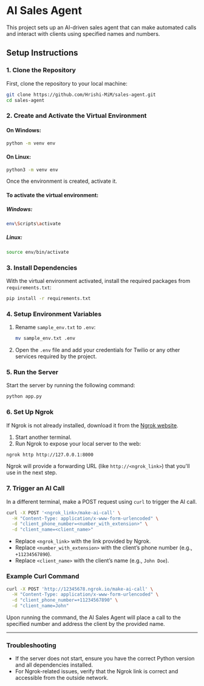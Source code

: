 # AI Sales Agent

This project sets up an AI-driven sales agent that can make automated calls and interact with clients using specified names and numbers.

## Setup Instructions

### 1. Clone the Repository
First, clone the repository to your local machine:

```bash
git clone https://github.com/Hrishi-MiM/sales-agent.git
cd sales-agent
```

### 2. Create and Activate the Virtual Environment

#### On Windows:
```bash
python -m venv env
```

#### On Linux:
```bash
python3 -m venv env
```

Once the environment is created, activate it.

#### To activate the virtual environment:

##### Windows:
```bash
env\Scripts\activate
```

##### Linux:
```bash
source env/bin/activate
```

### 3. Install Dependencies

With the virtual environment activated, install the required packages from `requirements.txt`:

```bash
pip install -r requirements.txt
```

### 4. Setup Environment Variables

1. Rename `sample_env.txt` to `.env`:
   ```bash
   mv sample_env.txt .env
   ```

2. Open the `.env` file and add your credentials for Twilio or any other services required by the project.

### 5. Run the Server

Start the server by running the following command:

```bash
python app.py
```

### 6. Set Up Ngrok

If Ngrok is not already installed, download it from the [Ngrok website](https://ngrok.com/download).

1. Start another terminal.
2. Run Ngrok to expose your local server to the web:

```bash
ngrok http http://127.0.0.1:8000
```

Ngrok will provide a forwarding URL (like `http://<ngrok_link>`) that you'll use in the next step.

### 7. Trigger an AI Call

In a different terminal, make a POST request using `curl` to trigger the AI call.

```bash
curl -X POST '<ngrok_link>/make-ai-call' \
  -H "Content-Type: application/x-www-form-urlencoded" \
  -d "client_phone_number=<number_with_extension>" \
  -d "client_name=<client_name>"
```

- Replace `<ngrok_link>` with the link provided by Ngrok.
- Replace `<number_with_extension>` with the client’s phone number (e.g., `+11234567890`).
- Replace `<client_name>` with the client’s name (e.g., `John Doe`).

### Example Curl Command

```bash
curl -X POST 'http://12345678.ngrok.io/make-ai-call' \
  -H "Content-Type: application/x-www-form-urlencoded" \
  -d "client_phone_number=+11234567890" \
  -d "client_name=John"
```

Upon running the command, the AI Sales Agent will place a call to the specified number and address the client by the provided name.

---

### Troubleshooting

- If the server does not start, ensure you have the correct Python version and all dependencies installed.
- For Ngrok-related issues, verify that the Ngrok link is correct and accessible from the outside network.
